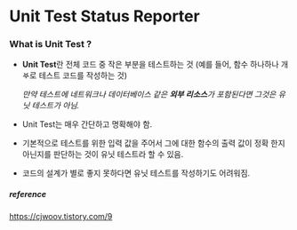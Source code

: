 # Unit Test Status Reporter

### What is Unit Test ?
- **Unit Test**란 전체 코드 중 작은 부분을 테스트하는 것 (예를 들어, 함수 하나하나 개𖤐로 테스트 코드를 작성하는 것)

  *만약 테스트에 네트워크나 데이터베이스 같은 **외부 리소스**가 포함된다면 그것은 유닛 테스트가 아님.*

- Unit Test는 매우 간단하고 명확해야 함.
- 기본적으로 테스트를 위한 입력 값을 주어서 그에 대한 함수의 출력 값이 정확 한지 아닌지를 판단하는 것이 유닛 테스트라 할 수 있음.
- 코드의 설계가 별로 좋지 못하다면 유닛 테스트를 작성하기도 어려워짐.





##### reference
https://cjwoov.tistory.com/9